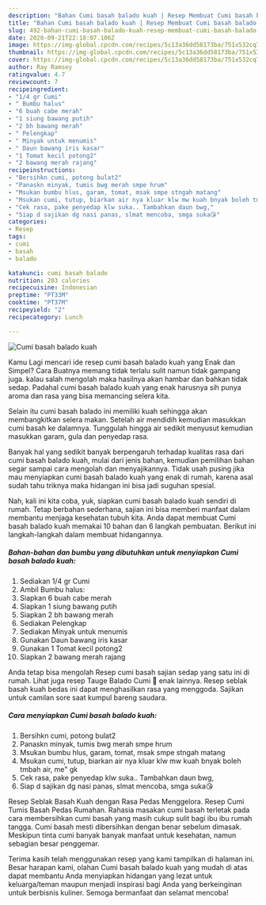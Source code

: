 ```yaml
---
description: "Bahan Cumi basah balado kuah | Resep Membuat Cumi basah balado kuah Yang Sempurna"
title: "Bahan Cumi basah balado kuah | Resep Membuat Cumi basah balado kuah Yang Sempurna"
slug: 492-bahan-cumi-basah-balado-kuah-resep-membuat-cumi-basah-balado-kuah-yang-sempurna
date: 2020-09-21T22:18:07.106Z
image: https://img-global.cpcdn.com/recipes/5c13a36dd58173ba/751x532cq70/cumi-basah-balado-kuah-foto-resep-utama.jpg
thumbnail: https://img-global.cpcdn.com/recipes/5c13a36dd58173ba/751x532cq70/cumi-basah-balado-kuah-foto-resep-utama.jpg
cover: https://img-global.cpcdn.com/recipes/5c13a36dd58173ba/751x532cq70/cumi-basah-balado-kuah-foto-resep-utama.jpg
author: Ray Ramsey
ratingvalue: 4.7
reviewcount: 7
recipeingredient:
- "1/4 gr Cumi"
- " Bumbu halus"
- "6 buah cabe merah"
- "1 siung bawang putih"
- "2 bh bawang merah"
- " Pelengkap"
- " Minyak untuk menumis"
- " Daun bawang iris kasar"
- "1 Tomat kecil potong2"
- "2 bawang merah rajang"
recipeinstructions:
- "Bersihkn cumi, potong bulat2"
- "Panaskn minyak, tumis bwg merah smpe hrum"
- "Msukan bumbu hlus, garam, tomat, msak smpe stngah matang"
- "Msukan cumi, tutup, biarkan air nya kluar klw mw kuah bnyak boleh tmbah air, me&#34; gk"
- "Cek rasa, pake penyedap klw suka.. Tambahkan daun bwg,"
- "Siap d sajikan dg nasi panas, slmat mencoba, smga suka😘"
categories:
- Resep
tags:
- cumi
- basah
- balado

katakunci: cumi basah balado 
nutrition: 203 calories
recipecuisine: Indonesian
preptime: "PT33M"
cooktime: "PT37M"
recipeyield: "2"
recipecategory: Lunch

---
```



![Cumi basah balado kuah](https://img-global.cpcdn.com/recipes/5c13a36dd58173ba/751x532cq70/cumi-basah-balado-kuah-foto-resep-utama.jpg)

Kamu Lagi mencari ide resep cumi basah balado kuah yang Enak dan Simpel? Cara Buatnya memang tidak terlalu sulit namun tidak gampang juga. kalau salah mengolah maka hasilnya akan hambar dan bahkan tidak sedap. Padahal cumi basah balado kuah yang enak harusnya sih punya aroma dan rasa yang bisa memancing selera kita.

Selain itu cumi basah balado ini memiliki kuah sehingga akan membangkitkan selera makan. Setelah air mendidih kemudian masukkan cumi basah ke dalamnya. Tunggulah hingga air sedikit menyusut kemudian masukkan garam, gula dan penyedap rasa.

Banyak hal yang sedikit banyak berpengaruh terhadap kualitas rasa dari cumi basah balado kuah, mulai dari jenis bahan, kemudian pemilihan bahan segar sampai cara mengolah dan menyajikannya. Tidak usah pusing jika mau menyiapkan cumi basah balado kuah yang enak di rumah, karena asal sudah tahu triknya maka hidangan ini bisa jadi suguhan spesial.


Nah, kali ini kita coba, yuk, siapkan cumi basah balado kuah sendiri di rumah. Tetap berbahan sederhana, sajian ini bisa memberi manfaat dalam membantu menjaga kesehatan tubuh kita. Anda dapat membuat Cumi basah balado kuah memakai 10 bahan dan 6 langkah pembuatan. Berikut ini langkah-langkah dalam membuat hidangannya.

<!--inarticleads1-->

##### Bahan-bahan dan bumbu yang dibutuhkan untuk menyiapkan Cumi basah balado kuah:

1. Sediakan 1/4 gr Cumi
1. Ambil  Bumbu halus:
1. Siapkan 6 buah cabe merah
1. Siapkan 1 siung bawang putih
1. Siapkan 2 bh bawang merah
1. Sediakan  Pelengkap
1. Sediakan  Minyak untuk menumis
1. Gunakan  Daun bawang iris kasar
1. Gunakan 1 Tomat kecil potong2
1. Siapkan 2 bawang merah rajang


Anda tetap bisa mengolah Resep cumi basah sajian sedap yang satu ini di rumah. Lihat juga resep Tauge Balado Cumi 🦑 enak lainnya. Resep seblak basah kuah bedas ini dapat menghasilkan rasa yang menggoda. Sajikan untuk camilan sore saat kumpul bareng saudara. 

<!--inarticleads2-->

##### Cara menyiapkan Cumi basah balado kuah:

1. Bersihkn cumi, potong bulat2
1. Panaskn minyak, tumis bwg merah smpe hrum
1. Msukan bumbu hlus, garam, tomat, msak smpe stngah matang
1. Msukan cumi, tutup, biarkan air nya kluar klw mw kuah bnyak boleh tmbah air, me&#34; gk
1. Cek rasa, pake penyedap klw suka.. Tambahkan daun bwg,
1. Siap d sajikan dg nasi panas, slmat mencoba, smga suka😘


Resep Seblak Basah Kuah dengan Rasa Pedas Menggelora. Resep Cumi Tumis Basah Pedas Rumahan. Rahasia masakan cumi basah terletak pada cara membersihkan cumi basah yang masih cukup sulit bagi ibu ibu rumah tangga. Cumi basah mesti dibersihkan dengan benar sebelum dimasak. Meskipun tinta cumi banyak banyak manfaat untuk kesehatan, namun sebagian besar penggemar. 

Terima kasih telah menggunakan resep yang kami tampilkan di halaman ini. Besar harapan kami, olahan Cumi basah balado kuah yang mudah di atas dapat membantu Anda menyiapkan hidangan yang lezat untuk keluarga/teman maupun menjadi inspirasi bagi Anda yang berkeinginan untuk berbisnis kuliner. Semoga bermanfaat dan selamat mencoba!
